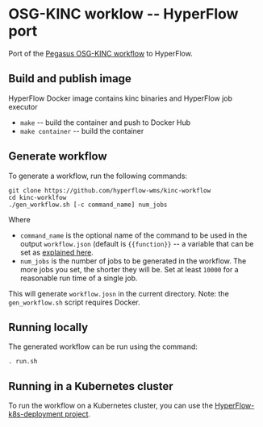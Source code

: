 # OSG-KINC worklow -- HyperFlow port
Port of the [Pegasus OSG-KINC workflow](https://github.com/feltus/OSG-KINC) to HyperFlow. 

## Build and publish image
HyperFlow Docker image contains kinc binaries and HyperFlow job executor
- `make` -- build the container and push to Docker Hub
- `make container` -- build the container

## Generate workflow
To generate a workflow, run the following commands:
```
git clone https://github.com/hyperflow-wms/kinc-workflow
cd kinc-worklfow
./gen_workflow.sh [-c command_name] num_jobs
```
Where 
- `command_name` is the optional name of the command to be used in the output `workflow.json` (default is `{{function}}` -- a variable that can be set as [explained here](https://github.com/hyperflow-wms/hyperflow/wiki/Workflow-description-format#support-for-templates).
- `num_jobs` is the number of jobs to be generated in the workflow. The more jobs you set, the shorter they will be. Set at least `10000` for a reasonable run time of a single job. 

This will generate `workflow.josn` in the current directory. Note: the `gen_workflow.sh` script requires Docker.

## Running locally
The generated workflow can be run using the command:
```
. run.sh
```

## Running in a Kubernetes cluster

To run the workflow on a Kubernetes cluster, you can use the [HyperFlow-k8s-deployment project](https://github.com/hyperflow-wms/hyperflow-k8s-deployment). 
